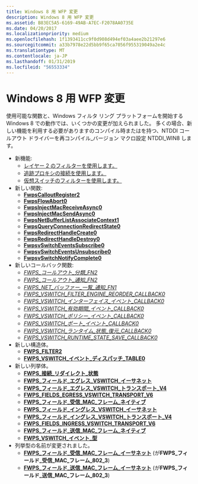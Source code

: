 ```yaml
---
title: Windows 8 用 WFP 変更
description: Windows 8 用 WFP 変更
ms.assetid: B83EC5A5-6169-49AB-A7EC-F2078AA0735E
ms.date: 04/20/2017
ms.localizationpriority: medium
ms.openlocfilehash: 1f1393411cc9f0d908d494ef03a4aee2b21297e6
ms.sourcegitcommit: a33b7978e22d5bb9f65ca7056f955319049a2e4c
ms.translationtype: MT
ms.contentlocale: ja-JP
ms.lasthandoff: 01/31/2019
ms.locfileid: "56553334"
---
```

# <a name="wfp-changes-for-windows-8"></a>Windows 8 用 WFP 変更


使用可能な関数と、Windows フィルタ リング プラットフォームを開始する Windows 8 での動作では、いくつかの変更が加えられました。 多くの場合、新しい機能を利用する必要がありますのコンパイル時またはを持つ、NTDDI コールアウト ドライバーを再コンパイル\_バージョン マクロ設定 NTDDI\_WIN8 します。

-   新機能:
    - [レイヤー 2 のフィルターを使用します。](using-layer-2-filtering.md)
    - [追跡プロキシの接続を使用します。](using-proxied-connections-tracking.md)
    - [仮想スイッチのフィルターを使用します。](using-virtual-switch-filtering.md)
-   新しい関数:
    - [**FwpsCalloutRegister2**](https://msdn.microsoft.com/library/windows/hardware/hh439576)
    - [**FwpsFlowAbort0**](https://msdn.microsoft.com/library/windows/hardware/hh439582)
    - [**FwpsInjectMacReceiveAsync0**](https://msdn.microsoft.com/library/windows/hardware/hh439588)
    - [**FwpsInjectMacSendAsync0**](https://msdn.microsoft.com/library/windows/hardware/hh439593)
    - [**FwpsNetBufferListAssociateContext1**](https://msdn.microsoft.com/library/windows/hardware/hh439674)
    - [**FwpsQueryConnectionRedirectState0**](https://msdn.microsoft.com/library/windows/hardware/hh439677)
    - [**FwpsRedirectHandleCreate0**](https://msdn.microsoft.com/library/windows/hardware/hh439681)
    - [**FwpsRedirectHandleDestroy0**](https://msdn.microsoft.com/library/windows/hardware/hh439684)
    - [**FwpsvSwitchEventsSubscribe0**](https://msdn.microsoft.com/library/windows/hardware/hh439687)
    - [**FwpsvSwitchEventsUnsubscribe0**](https://msdn.microsoft.com/library/windows/hardware/hh439691)
    - [**FwpsvSwitchNotifyComplete0**](https://msdn.microsoft.com/library/windows/hardware/hh439695)
-   新しいコールバック関数:
    - [*FWPS\_コールアウト\_分類\_FN2*](https://msdn.microsoft.com/library/windows/hardware/hh439337)
    - [*FWPS\_コールアウト\_通知\_FN2*](https://msdn.microsoft.com/library/windows/hardware/hh439963)
    - [*FWPS\_NET\_バッファー\_一覧\_通知\_FN1*](https://msdn.microsoft.com/library/windows/hardware/hh451260)
    - [*FWPS\_VSWITCH\_FILTER\_ENGINE\_REORDER\_CALLBACK0*](https://msdn.microsoft.com/library/windows/hardware/hh451267)
    - [*FWPS\_VSWITCH\_インターフェイス\_イベント\_CALLBACK0*](https://msdn.microsoft.com/library/windows/hardware/hh451269)
    - [*FWPS\_VSWITCH\_有効期間\_イベント\_CALLBACK0*](https://msdn.microsoft.com/library/windows/hardware/hh451271)
    - [*FWPS\_VSWITCH\_ポリシー\_イベント\_CALLBACK0*](https://msdn.microsoft.com/library/windows/hardware/hh451272)
    - [*FWPS\_VSWITCH\_ポート\_イベント\_CALLBACK0*](https://msdn.microsoft.com/library/windows/hardware/hh451276)
    - [*FWPS\_VSWITCH\_ランタイム\_状態\_復元\_CALLBACK0*](https://msdn.microsoft.com/library/windows/hardware/hh451281)
    - [*FWPS\_VSWITCH\_RUNTIME\_STATE\_SAVE\_CALLBACK0*](https://msdn.microsoft.com/library/windows/hardware/hh451286)
-   新しい構造体。
    - [**FWPS\_FILTER2**](https://msdn.microsoft.com/library/windows/hardware/hh439768)
    - [**FWPS\_VSWITCH\_イベント\_ディスパッチ\_TABLE0**](https://msdn.microsoft.com/library/windows/hardware/hh451263)
-   新しい列挙体。
    - [**FWPS\_接続\_リダイレクト\_状態**](https://msdn.microsoft.com/library/windows/hardware/hh439704)
    - [**FWPS\_フィールド\_エグレス\_VSWITCH\_イーサネット**](https://msdn.microsoft.com/library/windows/hardware/hh439709)
    - [**FWPS\_フィールド\_エグレス\_VSWITCH\_トランスポート\_V4**](https://msdn.microsoft.com/library/windows/hardware/hh439715)
    - [**FWPS\_FIELDS\_EGRESS\_VSWITCH\_TRANSPORT\_V6**](https://msdn.microsoft.com/library/windows/hardware/hh439721)
    - [**FWPS\_フィールド\_受信\_MAC\_フレーム\_ネイティブ**](https://msdn.microsoft.com/library/windows/hardware/hh439728)
    - [**FWPS\_フィールド\_イングレス\_VSWITCH\_イーサネット**](https://msdn.microsoft.com/library/windows/hardware/hh439733)
    - [**FWPS\_フィールド\_イングレス\_VSWITCH\_トランスポート\_V4**](https://msdn.microsoft.com/library/windows/hardware/hh439738)
    - [**FWPS\_FIELDS\_INGRESS\_VSWITCH\_TRANSPORT\_V6**](https://msdn.microsoft.com/library/windows/hardware/hh439745)
    - [**FWPS\_フィールド\_送信\_MAC\_フレーム\_ネイティブ**](https://msdn.microsoft.com/library/windows/hardware/hh439757)
    - [**FWPS\_VSWITCH\_イベント\_型**](https://msdn.microsoft.com/library/windows/hardware/hh451265)
-   列挙型の名前が変更されました。
    - [**FWPS\_フィールド\_受信\_MAC\_フレーム\_イーサネット**](https://msdn.microsoft.com/library/windows/hardware/ff551291) (が**FWPS\_フィールド\_受信\_MAC\_フレーム\_802\_3**)
    - [**FWPS\_フィールド\_送信\_MAC\_フレーム\_イーサネット**](https://msdn.microsoft.com/library/windows/hardware/ff551334) (が**FWPS\_フィールド\_送信\_MAC\_フレーム\_802\_3**)

 

 





